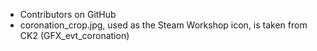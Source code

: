 * Contributors on GitHub
* coronation_crop.jpg, used as the Steam Workshop icon, is taken from CK2 (GFX_evt_coronation)
